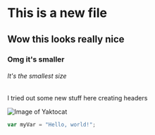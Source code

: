 # This is a new file
## Wow this looks really nice
### Omg it's smaller
###### It's the smallest size

I tried out some new stuff here creating headers

![Image of Yaktocat](https://octodex.github.com/images/yaktocat.png)

``` javascript
var myVar = "Hello, world!";
```
